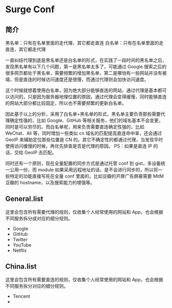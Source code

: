 # Surge Conf

## 简介

黑名单：只有在名单里面的走代理，其它都走直连
白名单：只有在名单里面的走直连，其它都走代理

一直纠结代理到底是黑名单还是白名单的形式，在实践了一段时间的黑名单之后，发现黑名单有以下几个问题，第一是黑名单太多了，可能通过 Google 搜索之后的很多网页都处于黑名单，需要频繁的增加黑名单，第二是哪怕有一些网站并没有被墙，但是直连的时候访问速度还是很慢，而通过代理则会加快访问速度。

这个时候就想着使用白名单，因为绝大部分能够直连的网站，通过代理是基本都可以访问的，只是因为服务器地理位置的原因，通过代理会变得缓慢，同时能够直连的网站大部分都比较固定，所以也不需要频繁的更新白名单。

因此基于以上的分析，采用了白名单+黑名单的形式，黑名单主要负责那些需要代理确定性强的，比如 Google、GitHub 等相关服务，他们的域名基本不会变更，同时是可以穷尽的。而白名单呢，用来负责需要直连确定性强的，比如 WeChat、Ali 等，同时增加一些类似 cn 域名的匹配提高直连命中率，还会通过 GeoIP 来辅助定位那些位置是 CN 的。其它不确定性的都通过代理，当发现平时使用访问缓慢的时候，再优先排查是否是代理的原因。
PS：如果是直连 IP 的话，交给 GeoIP 去匹配。

同时还有一个原则，现在全量配置的同步方式是通过托管 conf 到 gist，多设备统一公用一份，而 module 如果采用远程地址的话，是不会进行同步的，所以将一些特定的功能直接写死在全量 conf 里面的，比如豆瓣的开屏广告屏蔽需要 MitM 豆瓣的 hostname，以及搜索能力的增强等。

## General.list

这里会包含所有需要代理的规则，仅收集个人经常使用的网站和 App，也会根据不同服务拆分成对应的细分规则。

- Google
- GitHub
- Twitter
- YouTube
- Netflix

## China.list

这里会包含所有需要直连的规则，仅收集个人经常使用的网站和 App，也会根据不同服务拆分对应的细分规则。

- Tencent
-
